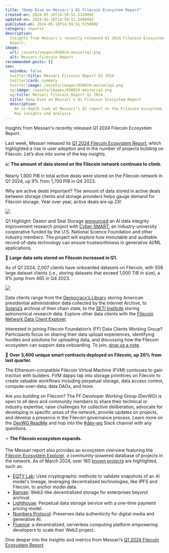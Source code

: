 ```yaml
---
title: "Deep Dive on Messari’s Q1 Filecoin Ecosystem Report"
created-on: 2024-05-10T14:59:51.532000Z
updated-on: 2024-05-10T14:59:51.549000Z
published-on: 2024-05-10T14:59:51.575000Z
category: reports
description:
  Insights from Messari's recently released Q1 2024 Filecoin Ecosystem
  Report.
image:
  url: /assets/images/050824-messariq1.png
  alt: Messari Filecoin Report
recommended-posts: []
seo:
  noindex: false
  twitter:title: Messari Filecoin Report Q1 2024
  twitter:card: summary
  twitter:image: /assets/images/050824-messariq1.png
  og:image: /assets/images/050824-messariq1.png
  og:title: Messari Filecoin Report Q1 2024
  title: Deep Dive on Messari's Q1 Filecoin Ecosystem Report
  description:
    An in-depth look at Messari's Q1 report on the Filecoin ecosystem.
    Key insights and analysis.
---
```


Insights from Messari's recently released Q1 2024 Filecoin Ecosystem Report.

Last week, Messari released its [Q1 2024 Filecoin Ecosystem Report](https://messari.io/project/filecoin/quarterly-reports/q1-2024), which highlighted a rise in user adoption and in the number of projects building on Filecoin. Let’s dive into some of the key insights.

**📈 The amount of data stored on the Filecoin network continues to climb.**

Nearly 1,900 PiB in total active deals were stored on the Filecoin network in Q1 2024, up 9% from 1,700 PiB in Q4 2023.

Why are active deals important? The amount of data stored in active deals between storage clients and storage providers helps gauge demand for Filecoin storage. Year over year, active deals are up 2X!

![](https://lh7-us.googleusercontent.com/CJVlb9gBAqSM_CFOhmHyBCbGETO_QECsJBtEPnlnge3RwwPHQFMl5dR6E7QVFpZTR-9wN_tUGjRi_aKfdTTs9H9rQdsdckX-w4_YFnr0OrMhkyci54j3ijw85LJbcH_CQSSwOE1-9LKG5pCMSP64KKY)

Q1 Highlight: Destor and Seal Storage [announced](https://destor.com/resources/news/seal-storage-filecoin-destor-ai-data-integrity-project) an AI data integrity improvement research project with [Cyber SMART](https://cybersmartcenter.org/), an industry-university cooperative funded by the U.S. National Science Foundation and other industry members. The project will explore how immutable and auditable record-of-data technology can ensure trustworthiness in generative AI/ML applications.

📘 **Large data sets stored on Filecoin increased in Q1.**

As of Q1 2024, 2,007 clients have onboarded datasets on Filecoin, with 508 large dataset clients (i.e., storing datasets that exceed 1,000 TiB in size), a 9% jump from 465 in Q4 2023.

![](https://lh7-us.googleusercontent.com/VCIFvRUFoG0yQBcGplK-u_yiYmJN9PBn-n2rOFhLZc3c_4f-8D_4Evmk9guGI2IIU6sPE7MR6tp1fL2tqx1D3aj2XBXCHrd5wrmrUUyF__bLEyNqbld212wMN1EBffYWyoSZyxyxGBhrg63naJ6X5pw)

Data clients range from the [Democracy’s Library](https://fil.org/blog/democracy%E2%80%99s-library-announces-more-than-a-petabyte-of-government-data-uploaded-to-the-filecoin-network/) storing American presidential administration data collected by the Internet Archive, to [Solana’s](https://twitter.com/triton_one/status/1681761297170325506) archival of their chain state, to the [SETI Institute](https://destor.com/seti) storing astronomical research data. Explore other data clients with the [Filecoin Network Data Client Explorer](https://destor.com/en-us/filecoin-network-client-explorer).

Interested in joining Filecoin Foundation’s (FF) Data Clients Working Group? Participants focus on sharing their data upload experiences, identifying hurdles and solutions for uploading data, and discussing how the Filecoin ecosystem can support data onboarding. To join, [drop us a note](<mailto: dataclients@fil.org>).

📝 **Over 3,400 unique smart contracts deployed on Filecoin, up 26% from last quarter.**

The Ethereum-compatible Filecoin Virtual Machine (FVM) continues to gain traction with builders. FVM dapps tap into storage primitives on Filecoin to create valuable workflows including perpetual storage, data access control, compute-over-data, data DAOs, and more.

Are you building on Filecoin? The FF Developer Working Group (DevWG) is open to all devs and community members to share their technical or industry expertise, raise challenges for collective deliberation, advocate for developing in specific areas of the network, provide updates on projects, and develop a presence in the Filecoin governance process. Learn more on the [DevWG ReadMe](https://github.com/filecoin-project/DeveloperWG) and hop into the [\#dev-wg](https://filecoinproject.slack.com/archives/C06G5K8H3J7) Slack channel with any questions.

⭐ **The Filecoin ecosystem expands.**

The Messari report also provides an ecosystem overview featuring the [Filecoin Ecosystem Explorer](https://fil.org/ecosystem/), a community-powered database of projects in the network. As of March 2024, over 160 [known projects](https://fil.org/ecosystem/) are highlighted, such as:

- [EQTY Lab](https://fil.org/ecosystem-projects/eqty-lab-arc-collective/): Uses cryptographic methods to validate snapshots of an AI model's lineage, leveraging decentralized technologies, like IPFS and Filecoin, to anchor model data.
- [Banyan](https://fil.org/ecosystem-projects/banyan/): Web2-like decentralized storage for enterprises beyond archival.
- [Lighthouse](https://fil.org/ecosystem-projects/lighthouse/): Perpetual data storage service with a one-time payment pricing model.
- [Numbers Protocol](https://fil.org/ecosystem-projects/numbers-protocol/): Preserves data authenticity for digital media and generative AI.
- [Fluence](https://fil.org/ecosystem-projects/fluence/): a decentralized, serverless computing platform empowering developers to scale their Web3 project.

Dive deeper into the insights and metrics from Messari’s [Q1 2024 Filecoin Ecosystem Report](https://messari.io/project/filecoin/quarterly-reports/q1-2024).
